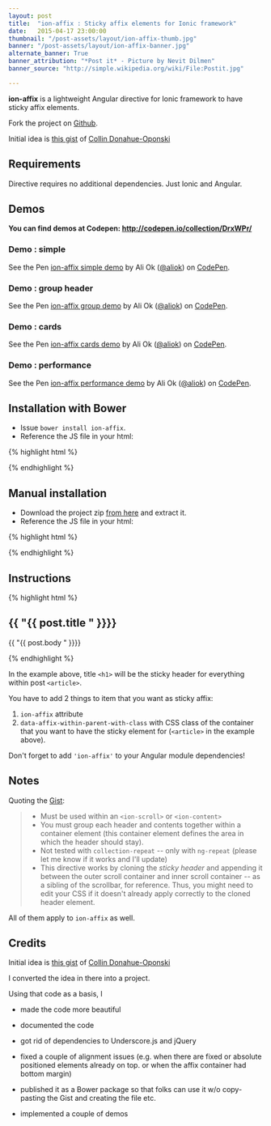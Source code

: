 ```yaml
---
layout: post
title:  "ion-affix : Sticky affix elements for Ionic framework"
date:   2015-04-17 23:00:00
thumbnail: "/post-assets/layout/ion-affix-thumb.jpg"
banner: "/post-assets/layout/ion-affix-banner.jpg"
alternate_banner: True
banner_attribution: "*Post it* - Picture by Nevit Dilmen"
banner_source: "http://simple.wikipedia.org/wiki/File:Postit.jpg"

---
```


**ion-affix** is a lightweight Angular directive for Ionic framework to have sticky affix elements.
<!--more-->

Fork the project on [Github](https://github.com/aliok/ion-affix).

Initial idea is [this gist](https://gist.github.com/colllin/1a0c3a91cc641d8e578f) of [Collin Donahue-Oponski](https://github.com/colllin)

## Requirements
Directive requires no additional dependencies. Just Ionic and Angular.
  
## Demos

**You can find demos at Codepen: <http://codepen.io/collection/DrxWPr/>**

### Demo : simple

<div class="codepen-mobile">
<p data-height="600" data-theme-id="14233" data-slug-hash="GJKNLb" data-default-tab="result" data-user="aliok" class='codepen'>See the Pen <a href='http://codepen.io/aliok/pen/GJKNLb/'>ion-affix simple demo</a> by Ali Ok (<a href='http://codepen.io/aliok'>@aliok</a>) on <a href='http://codepen.io'>CodePen</a>.</p>
<script async src="//assets.codepen.io/assets/embed/ei.js"></script>
</div>

### Demo : group header

<div class="codepen-mobile">
<p data-height="600" data-theme-id="14233" data-slug-hash="gpYLJV" data-default-tab="result" data-user="aliok" class='codepen'>See the Pen <a href='http://codepen.io/aliok/pen/gpYLJV/'>ion-affix group demo</a> by Ali Ok (<a href='http://codepen.io/aliok'>@aliok</a>) on <a href='http://codepen.io'>CodePen</a>.</p>
<script async src="//assets.codepen.io/assets/embed/ei.js"></script>
</div>

### Demo : cards

<div class="codepen-mobile">
<p data-height="600" data-theme-id="14233" data-slug-hash="LVPbMB" data-default-tab="result" data-user="aliok" class='codepen'>See the Pen <a href='http://codepen.io/aliok/pen/LVPbMB/'>ion-affix cards demo</a> by Ali Ok (<a href='http://codepen.io/aliok'>@aliok</a>) on <a href='http://codepen.io'>CodePen</a>.</p>
<script async src="//assets.codepen.io/assets/embed/ei.js"></script>
</div>
 
### Demo : performance

<div class="codepen-mobile">
<p data-height="600" data-theme-id="14233" data-slug-hash="MwgbNo" data-default-tab="result" data-user="aliok" class='codepen'>See the Pen <a href='http://codepen.io/aliok/pen/MwgbNo/'>ion-affix performance demo</a> by Ali Ok (<a href='http://codepen.io/aliok'>@aliok</a>) on <a href='http://codepen.io'>CodePen</a>.</p>
<script async src="//assets.codepen.io/assets/embed/ei.js"></script>
</div>

## Installation with Bower
* Issue `bower install ion-affix`.
* Reference the JS file in your html:

{% highlight html %}
<script src="/bower_components/ion-affix/ion-affix.js"></script>
{% endhighlight %}

## Manual installation
* Download the project zip [from here](https://github.com/aliok/ion-affix/releases) and extract it.
* Reference the JS file in your html:

{% highlight html %}
<script src="/bower_components/ion-affix/ion-affix.js"></script>
{% endhighlight %}

## Instructions
{% highlight html %}
<article class="post" ng-repeat="post in posts">
    <h1 ion-affix data-affix-within-parent-with-class="post">{{ "{{ post.title " }}}}</h1>
    <main>
        <p>{{ "{{ post.body " }}}}</p>
    </main>
</article>
{% endhighlight %}

In the example above, title `<h1>` will be the sticky header for everything within post `<article>`.
 
You have to add 2 things to item that you want as sticky affix:

1. `ion-affix` attribute
2. `data-affix-within-parent-with-class` with CSS class of the container that you want to have the sticky element for (`<article>` in the example above).

Don't forget to add `'ion-affix'` to your Angular module dependencies!



## Notes
Quoting the [Gist](https://gist.github.com/colllin/1a0c3a91cc641d8e578f):
 
> * Must be used within an `<ion-scroll>` or `<ion-content>`
> * You must group each header and contents together within a container element (this container element defines the area in which the header should stay).
> * Not tested with `collection-repeat` -- only with `ng-repeat` (please let me know if it works and I'll update)
> * This directive works by cloning the *sticky header* and appending it between the outer scroll container and inner scroll container -- as a sibling 
  of the scrollbar, for reference. Thus, you might need to edit your CSS if it doesn't already apply correctly to the cloned header element.

All of them apply to `ion-affix` as well.

## Credits
Initial idea is [this gist](https://gist.github.com/colllin/1a0c3a91cc641d8e578f) of [Collin Donahue-Oponski](https://github.com/colllin)

I converted the idea in there into a project. 

Using that code as a basis, I

* made the code more beautiful

* documented the code

* got rid of dependencies to Underscore.js and jQuery

* fixed a couple of alignment issues (e.g. when there are fixed or absolute positioned elements already on top.
  or when the affix container had bottom margin)

* published it as a Bower package so that folks can use it w/o copy-pasting the Gist and creating the file etc.

* implemented a couple of demos
